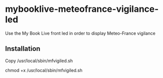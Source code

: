 # mybooklive-meteofrance-vigilance-led
Use the My Book Live front led in order to display Meteo-France vigilance

## Installation
Copy /usr/local/sbin/mfvigiled.sh

chmod +x /usr/local/sbin/mfvigiled.sh
